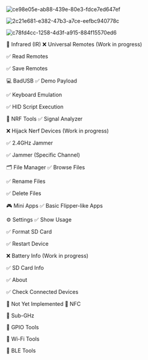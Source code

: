 ![ce98e05e-ab88-439e-80e3-fdce7ed647ef](https://github.com/user-attachments/assets/2637c95d-003a-45a1-95ac-b6e2210f10bc)

![2c21e681-e382-47b3-a7ce-eefbc940778c](https://github.com/user-attachments/assets/c08b5d2d-e6b2-426d-a124-a43df04efb32)

![c78fd4cc-1258-4d3f-a915-884f15570ed6](https://github.com/user-attachments/assets/529b0bcc-a76e-46e4-a13d-93ac5d638a06)


📡 Infrared (IR)
❌ Universal Remotes (Work in progress)

✅ Read Remotes

✅ Save Remotes

💻 BadUSB
✅ Demo Payload

✅ Keyboard Emulation

✅ HID Script Execution

📶 NRF Tools
✅ Signal Analyzer

❌ Hijack Nerf Devices (Work in progress)

✅ 2.4GHz Jammer

✅ Jammer (Specific Channel)

🗂️ File Manager
✅ Browse Files

✅ Rename Files

✅ Delete Files

🎮 Mini Apps
✅ Basic Flipper-like Apps

⚙️ Settings
✅ Show Usage

✅ Format SD Card

✅ Restart Device

❌ Battery Info (Work in progress)

✅ SD Card Info

✅ About

✅ Check Connected Devices

🧩 Not Yet Implemented
🔲 NFC

🔲 Sub-GHz

🔲 GPIO Tools

🔲 Wi-Fi Tools

🔲 BLE Tools
